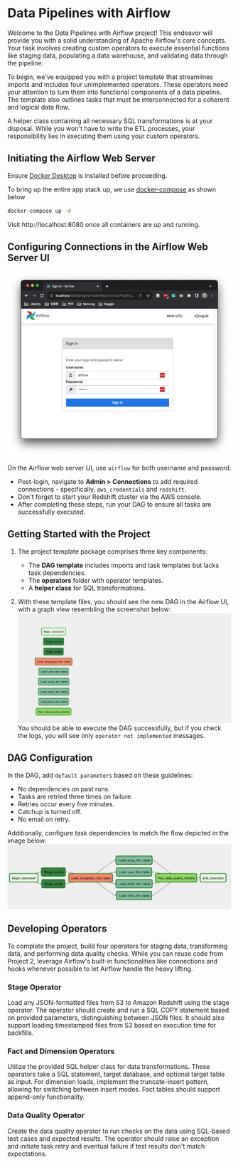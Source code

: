# Data Pipelines with Airflow

Welcome to the Data Pipelines with Airflow project! This endeavor will provide you with a solid understanding of Apache Airflow's core concepts. Your task involves creating custom operators to execute essential functions like staging data, populating a data warehouse, and validating data through the pipeline.

To begin, we've equipped you with a project template that streamlines imports and includes four unimplemented operators. These operators need your attention to turn them into functional components of a data pipeline. The template also outlines tasks that must be interconnected for a coherent and logical data flow.

A helper class containing all necessary SQL transformations is at your disposal. While you won't have to write the ETL processes, your responsibility lies in executing them using your custom operators.

## Initiating the Airflow Web Server

Ensure [Docker Desktop](https://www.docker.com/products/docker-desktop/) is installed before proceeding.

To bring up the entire app stack up, we use [docker-compose](https://docs.docker.com/engine/reference/commandline/compose_up/) as shown below

```bash
docker-compose up -d
```

Visit http://localhost:8080 once all containers are up and running.

## Configuring Connections in the Airflow Web Server UI

![Airflow Web Server UI. Credentials: `airflow`/`airflow`.](assets/login.png)

On the Airflow web server UI, use `airflow` for both username and password.

- Post-login, navigate to **Admin > Connections** to add required connections - specifically, `aws_credentials` and `redshift`.
- Don't forget to start your Redshift cluster via the AWS console.
- After completing these steps, run your DAG to ensure all tasks are successfully executed.

## Getting Started with the Project

1. The project template package comprises three key components:

   - The **DAG template** includes imports and task templates but lacks task dependencies.
   - The **operators** folder with operator templates.
   - A **helper class** for SQL transformations.

1. With these template files, you should see the new DAG in the Airflow UI, with a graph view resembling the screenshot below:
   ![Project DAG in the Airflow UI](assets/final_project_dag_graph1.png)
   You should be able to execute the DAG successfully, but if you check the logs, you will see only `operator not implemented` messages.

## DAG Configuration

In the DAG, add `default parameters` based on these guidelines:

- No dependencies on past runs.
- Tasks are retried three times on failure.
- Retries occur every five minutes.
- Catchup is turned off.
- No email on retry.

Additionally, configure task dependencies to match the flow depicted in the image below:
![Working DAG with correct task dependencies](assets/final_project_dag_graph2.png)

## Developing Operators

To complete the project, build four operators for staging data, transforming data, and performing data quality checks. While you can reuse code from Project 2, leverage Airflow's built-in functionalities like connections and hooks whenever possible to let Airflow handle the heavy lifting.

### Stage Operator

Load any JSON-formatted files from S3 to Amazon Redshift using the stage operator. The operator should create and run a SQL COPY statement based on provided parameters, distinguishing between JSON files. It should also support loading timestamped files from S3 based on execution time for backfills.

### Fact and Dimension Operators

Utilize the provided SQL helper class for data transformations. These operators take a SQL statement, target database, and optional target table as input. For dimension loads, implement the truncate-insert pattern, allowing for switching between insert modes. Fact tables should support append-only functionality.

### Data Quality Operator

Create the data quality operator to run checks on the data using SQL-based test cases and expected results. The operator should raise an exception and initiate task retry and eventual failure if test results don't match expectations.
